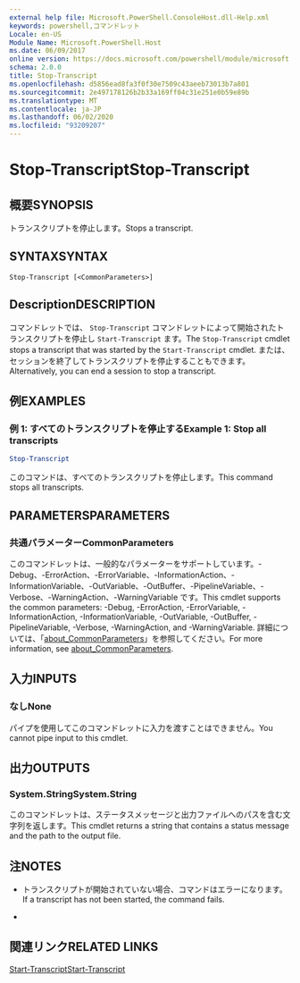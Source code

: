 ```yaml
---
external help file: Microsoft.PowerShell.ConsoleHost.dll-Help.xml
keywords: powershell,コマンドレット
Locale: en-US
Module Name: Microsoft.PowerShell.Host
ms.date: 06/09/2017
online version: https://docs.microsoft.com/powershell/module/microsoft.powershell.host/stop-transcript?view=powershell-7&WT.mc_id=ps-gethelp
schema: 2.0.0
title: Stop-Transcript
ms.openlocfilehash: d5856ead8fa3f0f30e7509c43aeeb73013b7a801
ms.sourcegitcommit: 2e497178126b2b33a169ff04c31e251e0b59e89b
ms.translationtype: MT
ms.contentlocale: ja-JP
ms.lasthandoff: 06/02/2020
ms.locfileid: "93209207"
---
```

# <span data-ttu-id="32c90-103">Stop-Transcript</span><span class="sxs-lookup"><span data-stu-id="32c90-103">Stop-Transcript</span></span>

## <span data-ttu-id="32c90-104">概要</span><span class="sxs-lookup"><span data-stu-id="32c90-104">SYNOPSIS</span></span>
<span data-ttu-id="32c90-105">トランスクリプトを停止します。</span><span class="sxs-lookup"><span data-stu-id="32c90-105">Stops a transcript.</span></span>

## <span data-ttu-id="32c90-106">SYNTAX</span><span class="sxs-lookup"><span data-stu-id="32c90-106">SYNTAX</span></span>

```
Stop-Transcript [<CommonParameters>]
```

## <span data-ttu-id="32c90-107">Description</span><span class="sxs-lookup"><span data-stu-id="32c90-107">DESCRIPTION</span></span>

<span data-ttu-id="32c90-108">コマンドレットでは、 `Stop-Transcript` コマンドレットによって開始されたトランスクリプトを停止し `Start-Transcript` ます。</span><span class="sxs-lookup"><span data-stu-id="32c90-108">The `Stop-Transcript` cmdlet stops a transcript that was started by the `Start-Transcript` cmdlet.</span></span>
<span data-ttu-id="32c90-109">または、セッションを終了してトランスクリプトを停止することもできます。</span><span class="sxs-lookup"><span data-stu-id="32c90-109">Alternatively, you can end a session to stop a transcript.</span></span>

## <span data-ttu-id="32c90-110">例</span><span class="sxs-lookup"><span data-stu-id="32c90-110">EXAMPLES</span></span>

### <span data-ttu-id="32c90-111">例 1: すべてのトランスクリプトを停止する</span><span class="sxs-lookup"><span data-stu-id="32c90-111">Example 1: Stop all transcripts</span></span>

```powershell
Stop-Transcript
```

<span data-ttu-id="32c90-112">このコマンドは、すべてのトランスクリプトを停止します。</span><span class="sxs-lookup"><span data-stu-id="32c90-112">This command stops all transcripts.</span></span>

## <span data-ttu-id="32c90-113">PARAMETERS</span><span class="sxs-lookup"><span data-stu-id="32c90-113">PARAMETERS</span></span>

### <span data-ttu-id="32c90-114">共通パラメーター</span><span class="sxs-lookup"><span data-stu-id="32c90-114">CommonParameters</span></span>

<span data-ttu-id="32c90-115">このコマンドレットは、一般的なパラメーターをサポートしています。-Debug、-ErrorAction、-ErrorVariable、-InformationAction、-InformationVariable、-OutVariable、-OutBuffer、-PipelineVariable、-Verbose、-WarningAction、-WarningVariable です。</span><span class="sxs-lookup"><span data-stu-id="32c90-115">This cmdlet supports the common parameters: -Debug, -ErrorAction, -ErrorVariable, -InformationAction, -InformationVariable, -OutVariable, -OutBuffer, -PipelineVariable, -Verbose, -WarningAction, and -WarningVariable.</span></span> <span data-ttu-id="32c90-116">詳細については、「[about_CommonParameters](https://go.microsoft.com/fwlink/?LinkID=113216)」を参照してください。</span><span class="sxs-lookup"><span data-stu-id="32c90-116">For more information, see [about_CommonParameters](https://go.microsoft.com/fwlink/?LinkID=113216).</span></span>

## <span data-ttu-id="32c90-117">入力</span><span class="sxs-lookup"><span data-stu-id="32c90-117">INPUTS</span></span>

### <span data-ttu-id="32c90-118">なし</span><span class="sxs-lookup"><span data-stu-id="32c90-118">None</span></span>

<span data-ttu-id="32c90-119">パイプを使用してこのコマンドレットに入力を渡すことはできません。</span><span class="sxs-lookup"><span data-stu-id="32c90-119">You cannot pipe input to this cmdlet.</span></span>

## <span data-ttu-id="32c90-120">出力</span><span class="sxs-lookup"><span data-stu-id="32c90-120">OUTPUTS</span></span>

### <span data-ttu-id="32c90-121">System.String</span><span class="sxs-lookup"><span data-stu-id="32c90-121">System.String</span></span>

<span data-ttu-id="32c90-122">このコマンドレットは、ステータスメッセージと出力ファイルへのパスを含む文字列を返します。</span><span class="sxs-lookup"><span data-stu-id="32c90-122">This cmdlet returns a string that contains a status message and the path to the output file.</span></span>

## <span data-ttu-id="32c90-123">注</span><span class="sxs-lookup"><span data-stu-id="32c90-123">NOTES</span></span>

* <span data-ttu-id="32c90-124">トランスクリプトが開始されていない場合、コマンドはエラーになります。</span><span class="sxs-lookup"><span data-stu-id="32c90-124">If a transcript has not been started, the command fails.</span></span>

*

## <span data-ttu-id="32c90-125">関連リンク</span><span class="sxs-lookup"><span data-stu-id="32c90-125">RELATED LINKS</span></span>

[<span data-ttu-id="32c90-126">Start-Transcript</span><span class="sxs-lookup"><span data-stu-id="32c90-126">Start-Transcript</span></span>](Start-Transcript.md)
